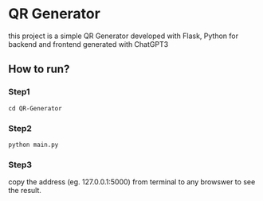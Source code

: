 # QR Generator
this project is a simple QR Generator developed with Flask, Python for backend and frontend generated with ChatGPT3

## How to run?
### Step1
```console
cd QR-Generator
```
### Step2
``python main.py``

### Step3
copy the address (eg. 127.0.0.1:5000) from terminal to any browswer to see the result.
